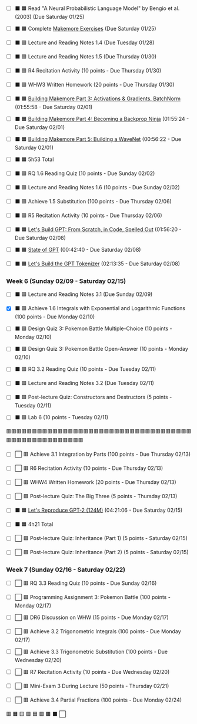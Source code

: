 - [ ] ⬛ 🟧 Read "A Neural Probabilistic Language Model" by Bengio et al. (2003) (Due Saturday 01/25)
- [ ] ⬛ 🟧 Complete [Makemore Exercises](../../01%20-%20Lecture%20Series/03/exercises.md) (Due Saturday 01/25)

- [ ] ⬛ 🟥 Lecture and Reading Notes 1.4 (Due Tuesday 01/28)

- [ ] ⬛ 🟥 Lecture and Reading Notes 1.5 (Due Thursday 01/30)
- [ ] ⬛ 🟥 R4 Recitation Activity (10 points - Due Thursday 01/30)
- [ ] ⬛ 🟥 WHW3 Written Homework (20 points - Due Thursday 01/30)

- [ ] ⬛ 🟧 [Building Makemore Part 3: Activations & Gradients, BatchNorm](https://www.youtube.com/watch?v=P6sfmUTpUmc&list=PLAqhIrjkxbuWI23v9cThsA9GvCAUhRvKZ&index=4) (01:55:58 - Due Saturday 02/01)
- [ ] ⬛ 🟧 [Building Makemore Part 4: Becoming a Backprop Ninja](https://www.youtube.com/watch?v=q8SA3rM6ckI&list=PLAqhIrjkxbuWI23v9cThsA9GvCAUhRvKZ&index=5) (01:55:24 - Due Saturday 02/01)
- [ ] ⬛ 🟧 [Building Makemore Part 5: Building a WaveNet](https://www.youtube.com/watch?v=t3YJ5hKiMQ0&list=PLAqhIrjkxbuWI23v9cThsA9GvCAUhRvKZ&index=6) (00:56:22 - Due Saturday 02/01)
- [ ] ⬛ 🟧 5h53 Total

- [ ] ⬛ 🟥 RQ 1.6 Reading Quiz (10 points - Due Sunday 02/02)
- [ ] ⬛ 🟥 Lecture and Reading Notes 1.6 (10 points - Due Sunday 02/02)

- [ ] ⬛ 🟥 Achieve 1.5 Substitution (100 points - Due Thursday 02/06)
- [ ] ⬛ 🟥 R5 Recitation Activity (10 points - Due Thursday 02/06)

- [ ] ⬛ 🟧 [Let's Build GPT: From Scratch, in Code, Spelled Out](https://www.youtube.com/watch?v=kCc8FmEb1nY&list=PLAqhIrjkxbuWI23v9cThsA9GvCAUhRvKZ&index=7) (01:56:20 - Due Saturday 02/08)
- [ ] ⬛ 🟧 [State of GPT](https://www.youtube.com/watch?v=bZQun8Y4L2A&list=PLAqhIrjkxbuWI23v9cThsA9GvCAUhRvKZ&index=8) (00:42:40 - Due Saturday 02/08)
- [ ] ⬛ 🟧 [Let's Build the GPT Tokenizer](https://www.youtube.com/watch?v=zduSFxRajkE&list=PLAqhIrjkxbuWI23v9cThsA9GvCAUhRvKZ&index=9) (02:13:35 - Due Saturday 02/08)

### Week 6 (Sunday 02/09 - Saturday 02/15)
- [ ] ⬛ 🟥 Lecture and Reading Notes 3.1 (Due Sunday 02/09)

- [X] ⬛ 🟥 Achieve 1.6 Integrals with Exponential and Logarithmic Functions (100 points - Due Monday 02/10)
- [ ] ⬛ 🟩 Design Quiz 3: Pokemon Battle Multiple-Choice (10 points - Monday 02/10)
- [ ] ⬛ 🟩 Design Quiz 3: Pokemon Battle Open-Answer (10 points - Monday 02/10)

- [ ] ⬛ 🟥 RQ 3.2 Reading Quiz (10 points - Due Tuesday 02/11)
- [ ] ⬛ 🟥 Lecture and Reading Notes 3.2 (Due Tuesday 02/11)
- [ ] ⬛ 🟩 Post-lecture Quiz: Constructors and Destructors (5 points - Tuesday 02/11)
- [ ] ⬛ 🟩 Lab 6 (10 points - Tuesday 02/11)

🟥🟥🟥🟥🟥🟥🟥🟥🟥🟥🟥🟥🟥🟥🟥🟥🟥🟥🟥🟥🟥🟥🟥🟥🟥🟥🟥🟥🟥🟥🟥🟥🟥🟥🟥🟥🟥🟥🟥🟥🟥🟥🟥🟥🟥🟥🟥🟥🟥🟥🟥

- [ ] ⬜ 🟥 Achieve 3.1 Integration by Parts (100 points - Due Thursday 02/13)
- [ ] ⬜ 🟥 R6 Recitation Activity (10 points - Due Thursday 02/13)
- [ ] ⬜ 🟥 WHW4 Written Homework (20 points - Due Thursday 02/13)
- [ ] ⬜ 🟩 Post-lecture Quiz: The Big Three (5 points - Thursday 02/13)

- [ ] ⬛ 🟧 [Let's Reproduce GPT-2 (124M)](https://www.youtube.com/watch?v=l8pRSuU81PU&list=PLAqhIrjkxbuWI23v9cThsA9GvCAUhRvKZ&index=10) (04:21:06 - Due Saturday 02/15)
- [ ] ⬛ 🟧 4h21 Total
- [ ] ⬜ 🟩 Post-lecture Quiz: Inheritance (Part 1) (5 points - Saturday 02/15)
- [ ] ⬜ 🟩 Post-lecture Quiz: Inheritance (Part 2) (5 points - Saturday 02/15)


### Week 7 (Sunday 02/16 - Saturday 02/22)
- [ ] ⬜ 🟥 RQ 3.3 Reading Quiz (10 points - Due Sunday 02/16)

- [ ] ⬜ 🟩 Programming Assignment 3: Pokemon Battle (100 points - Monday 02/17)
- [ ] ⬜ 🟥 DR6 Discussion on WHW (15 points - Due Monday 02/17)
- [ ] ⬜ 🟥 Achieve 3.2 Trigonometric Integrals (100 points - Due Monday 02/17)

- [ ] ⬜ 🟥 Achieve 3.3 Trigonometric Substitution (100 points - Due Wednesday 02/20)
- [ ] ⬜ 🟥 R7 Recitation Activity (10 points - Due Wednesday 02/20)

- [ ] ⬜ 🟥 Mini-Exam 3 During Lecture (50 points - Thursday 02/21)

- [ ] ⬜ 🟥 Achieve 3.4 Partial Fractions (100 points - Due Monday 02/24)


🟥 🟧 🟨 🟩 🟦 🟪 🟫 ⬛ ⬜

